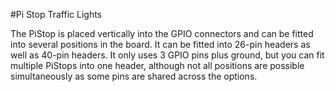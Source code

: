 <!--
---
name: Pi Stop
class: board
type: led
formfactor: Custom
manufacturer: 4tronix
description: LED Traffic Lights for Raspberry Pi
url: http://4tronix.co.uk/store/index.php?rt=product/product&product_id=390
buy: http://4tronix.co.uk/store/index.php?rt=product/product&product_id=390
image: '4tronix-pistop.png'
pincount: 4
eeprom: no
ground:
  '6':
  '9':
  '14':
  '20':
  '25':
  '30':
  '34':
  '39':
pin:
  '3':
    name: Red_0
    mode: output
    active: high
  '5':
    name: Amber_0
    mode: output
    active: high
  '7':
    name: Green_0
    mode: output
    active: high
  '15':
    name: Red_1
    mode: output
    active: high
  '13':
    name: Amber_1
    mode: output
    active: high
  '11':
    name: Green_1
    mode: output
    active: high
  '19':
    name: Red_2
    mode: output
    active: high
  '21':
    name: Amber_2
    mode: output
    active: high
  '23':
    name: Green_2
    mode: output
    active: high
  '31':
    name: Red_3
    mode: output
    active: high
  '29':
    name: Amber_3
    mode: output
    active: high
  '27':
    name: Green_3
    mode: output
    active: high
  '33':
    name: Red_4
    mode: output
    active: high
  '35':
    name: Amber_4
    mode: output
    active: high
  '37':
    name: Green_4
    mode: output
    active: high
  '12':
    name: Red_5
    mode: output
    active: high
  '10':
    name: Amber_5
    mode: output
    active: high
  '8':
    name: Green_5
    mode: output
    active: high
  '26':
    name: Red_6
    mode: output
    active: high
  '24':
    name: Amber_6
    mode: output
    active: high
  '22':
    name: Green_6
    mode: output
    active: high
  '24':
    name: Red_7
    mode: output
    active: high
  '26':
    name: Amber_7
    mode: output
    active: high
  '28':
    name: Green_7
    mode: output
    active: high
  '40':
    name: Red_8
    mode: output
    active: high
  '38':
    name: Amber_8
    mode: output
    active: high
  '36':
    name: Green_8
    mode: output
    active: high
-->
#Pi Stop Traffic Lights

The PiStop is placed vertically into the GPIO connectors and can be fitted into several positions in the board. It can be fitted into 26-pin headers as well as 40-pin headers. It only uses 3 GPIO pins plus ground, but you can fit multiple PiStops into one header, although not all positions are possible simultaneously as some pins are shared across the options.
